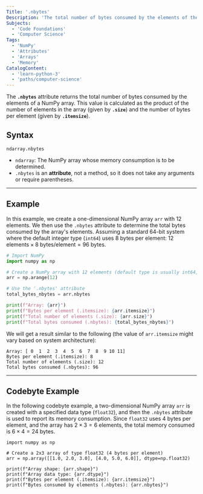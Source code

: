 ```yaml
---
Title: '.nbytes'
Description: 'The total number of bytes consumed by the elements of the array.'
Subjects:
  - 'Code Foundations'
  - 'Computer Science'
Tags:
  - 'NumPy'
  - 'Attributes'
  - 'Arrays'
  - 'Memory'
CatalogContent:
  - 'learn-python-3'
  - 'paths/computer-science'
---
```


The **`.nbytes`** attribute returns the total number of bytes consumed by the elements of a NumPy array. This value is calculated as the product of the number of elements in the array (given by **`.size`**) and the number of bytes per element (given by **`.itemsize`**).

## Syntax

```pseudo
ndarray.nbytes
````

  - `ndarray`: The NumPy array whose memory consumption is to be determined.
  - `.nbytes` is an **attribute**, not a method, so it does not take any arguments or require parentheses.

-----

## Example

In this example, we create a one-dimensional NumPy array `arr` with 12 elements. We then use the `.nbytes` attribute to determine the total bytes consumed by the array's elements. Assuming a standard 64-bit system where the default integer type (`int64`) uses 8 bytes per element: $12 \text{ elements} \times 8 \text{ bytes}/\text{element} = 96 \text{ bytes}$.

```py
# Import NumPy
import numpy as np

# Create a NumPy array with 12 elements (default type is usually int64, or 8 bytes per item)
arr = np.arange(12)

# Use the '.nbytes' attribute
total_bytes_nbytes = arr.nbytes

print(f"Array: {arr}")
print(f"Bytes per element (.itemsize): {arr.itemsize}")
print(f"Total number of elements (.size): {arr.size}")
print(f"Total bytes consumed (.nbytes): {total_bytes_nbytes}")
```

We will get a result similar to the following (the value of `arr.itemsize` might vary based on system architecture):

```shell
Array: [ 0  1  2  3  4  5  6  7  8  9 10 11]
Bytes per element (.itemsize): 8
Total number of elements (.size): 12
Total bytes consumed (.nbytes): 96
```

-----

## Codebyte Example

In the following codebyte example, a two-dimensional NumPy array `arr` is created with a specified data type (`float32`), and then the `.nbytes` attribute is used to report its memory consumption. Since `float32` uses 4 bytes per element, and the array has $2 \times 3 = 6$ elements, the total memory consumed is $6 \times 4 = 24$ bytes.

```codebyte/python
import numpy as np

# Create a 2x3 array of type float32 (4 bytes per element)
arr = np.array([[1.0, 2.0, 3.0], [4.0, 5.0, 6.0]], dtype=np.float32)

print(f"Array shape: {arr.shape}")
print(f"Array data type: {arr.dtype}")
print(f"Bytes per element (.itemsize): {arr.itemsize}")
print(f"Bytes consumed by elements (.nbytes): {arr.nbytes}")
```

